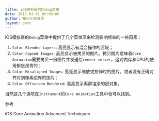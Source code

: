 ```yaml
---
title: iOS模拟器的Debug菜单
date: 2017-03-01 00:00:00
author: 知识小集成员
layout: post
---
```



iOS模拟器的`Debug`菜单中提供了几个菜单项来检测影响帧率的一些因素：

1. `Color Blended Layers`: 高亮显示有混合操作的区域；
2. `Color Copied Images`: 高亮显示被拷贝的图片。拷贝图片意味着`Core Animation`需要拷贝一份图片并发送给`render server`，这对内存和CPU的使用都是昂贵的；
3. `Color Misaligned Images`: 高亮显示缩放或拉伸过的图片，或者没有正确对齐对到像素边界的图片；
4. `Color Offscreen-Rendered`: 高亮显示离屏渲染的层对象。

当然这几个选项在`Instrument`的`Core Animation`工具中也可以找到。

参考

iOS Core Animation Advanced Techniques
